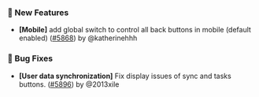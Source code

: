 ### 🎉 New Features

- **[Mobile]** add global switch to control all back buttons in mobile (default enabled) ([#5868](https://github.com/nocobase/nocobase/pull/5868)) by @katherinehhh

### 🐛 Bug Fixes

- **[User data synchronization]** Fix display issues of sync and tasks buttons. ([#5896](https://github.com/nocobase/nocobase/pull/5896)) by @2013xile

